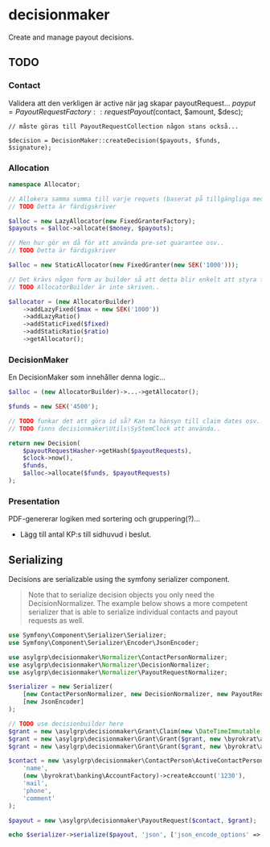 # decisionmaker

Create and manage payout decisions.

## TODO

### Contact

Validera att den verkligen är active när jag skapar payoutRequest...
    $payput = PayoutRequestFactory::requestPayout($contact, $amount, $desc);

    // måste göras till PayoutRequestCollection någon stans också...

    $decision = DecisionMaker::createDecision($payouts, $funds, $signature);

### Allocation

<!-- @ignore -->
```php
namespace Allocator;

// Allokera samma summa till varje requets (baserat på tillgängliga medel och optional max value..)
// TODO Detta är färdigskriver

$alloc = new LazyAllocator(new FixedGranterFactory);
$payouts = $alloc->allocate($money, $payouts);

// Men hur gör en då för att använda pre-set guarantee osv..
// TODO Detta är färdigskriver

$alloc = new StaticAllocator(new FixedGranter(new SEK('1000')));

// Det krävs någon form av builder så att detta blir enkelt att styra från ini..
// TODO AllocatorBuilder är inte skriven..

$allocator = (new AllocatorBuilder)
    ->addLazyFixed($max = new SEK('1000'))
    ->addLazyRatio()
    ->addStaticFixed($fixed)
    ->addStaticRatio($ratio)
    ->getAllocator();
```

### DecisionMaker

En DecisionMaker som innehåller denna logic...

<!-- @ignore -->
```php
$alloc = (new AllocatorBuilder)->...->getAllocator();

$funds = new SEK('4500');

// TODO funkar det att göra id så? Kan ta hänsyn till claim dates osv...
// TODO finns decisionmaker\Utils\SyStemClock att använda..

return new Decision(
    $payoutRequestHasher->getHash($payoutRequests),
    $clock->now(),
    $funds,
    $alloc->allocate($funds, $payoutRequests)
);
```

### Presentation

PDF-genererar logiken med sortering och gruppering(?)...

* Lägg till antal KP:s till sidhuvud i beslut.

## Serializing

Decisions are serializable using the symfony serializer component.

> Note that to serialize decision objects you only need the DecisionNormalizer.
> The example below shows a more competent serializer that is able to serialize
> individual contacts and payout requests as well.

<!-- @example serializer -->
<!-- @expectOutput "/^\{.+\}$/s" -->
```php
use Symfony\Component\Serializer\Serializer;
use Symfony\Component\Serializer\Encoder\JsonEncoder;

use asylgrp\decisionmaker\Normalizer\ContactPersonNormalizer;
use asylgrp\decisionmaker\Normalizer\DecisionNormalizer;
use asylgrp\decisionmaker\Normalizer\PayoutRequestNormalizer;

$serializer = new Serializer(
    [new ContactPersonNormalizer, new DecisionNormalizer, new PayoutRequestNormalizer],
    [new JsonEncoder]
);

// TODO use decisionbuilder here
$grant = new \asylgrp\decisionmaker\Grant\Claim(new \DateTimeImmutable, new \byrokrat\amount\Currency\SEK('100'), 'test');
$grant = new \asylgrp\decisionmaker\Grant\Grant($grant, new \byrokrat\amount\Currency\SEK('50'), 'granitng..');
$grant = new \asylgrp\decisionmaker\Grant\Grant($grant, new \byrokrat\amount\Currency\SEK('50'), 'granting again');

$contact = new \asylgrp\decisionmaker\ContactPerson\ActiveContactPerson(
    'name',
    (new \byrokrat\banking\AccountFactory)->createAccount('1230'),
    'mail',
    'phone',
    'comment'
);

$payout = new \asylgrp\decisionmaker\PayoutRequest($contact, $grant);

echo $serializer->serialize($payout, 'json', ['json_encode_options' => JSON_PRETTY_PRINT]);
```
